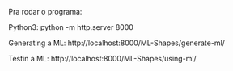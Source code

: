 Pra rodar o programa:

Python3:
python -m http.server 8000

Generating a ML:
http://localhost:8000/ML-Shapes/generate-ml/


Testin a ML:
http://localhost:8000/ML-Shapes/using-ml/
